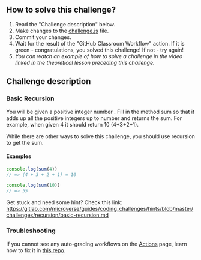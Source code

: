 ## How to solve this challenge?

1. Read the "Challenge description" below.
2. Make changes to the [challenge.js](./challenge.js) file.
3. Commit your changes.
4. Wait for the result of the "GitHub Classroom Workflow" action. If it is green - congratulations, you solved this challenge! If not - try again!
5.  *You can watch an example of how to solve a challenge in the video linked in the theoretical lesson preceding this challenge.*


## Challenge description

### Basic Recursion

You will be given a positive integer number . Fill in the method sum so that it adds up all the positive integers up to number and returns the sum.
For example, when given 4 it should return 10 (4+3+2+1).

While there are other ways to solve this challenge, you should use recursion to get the sum.

#### Examples

```js
console.log(sum(4))
// => (4 + 3 + 2 + 1) = 10

console.log(sum(10))
// => 55
```

Get stuck and need some hint?
Check this link: https://gitlab.com/microverse/guides/coding_challenges/hints/blob/master/challenges/recursion/basic-recursion.md


### Troubleshooting

If you cannot see any auto-grading workflows on the [Actions](../../actions) page, learn how to fix it in [this repo](https://github.com/microverse-students/autograding-troubles-js/blob/main/README.md).